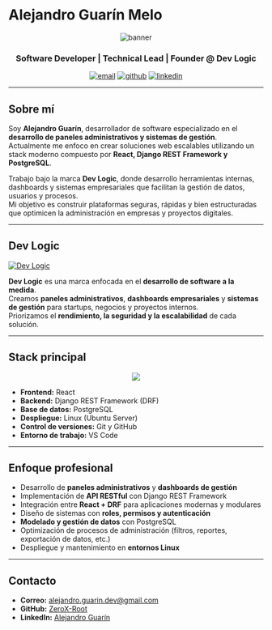 # Alejandro Guarín Melo
<p align="center">

  <img src="https://github.com/ZeroX-Root/ZeroX-Root/blob/main/bannerGit.png" alt="banner" />

</p>

<h3 align="center">Software Developer | Technical Lead | Founder @ Dev Logic</h3>

<p align="center">
  <a href="mailto:alejandro.guarin.dev@gmail.com"><img src="https://img.shields.io/badge/Email-D14836?style=for-the-badge&logo=gmail&logoColor=white" alt="email"/></a>
  <a href="https://github.com/ZeroX-Root"><img src="https://img.shields.io/badge/GitHub-000000?style=for-the-badge&logo=github&logoColor=white" alt="github"/></a>
  <a href="https://www.linkedin.com/in/alejandro-guarin-melo/" target="_blank"><img src="https://img.shields.io/badge/LinkedIn-0A66C2?style=for-the-badge&logo=linkedin&logoColor=white" alt="linkedin"/></a>
</p>

---

## Sobre mí

Soy **Alejandro Guarín**, desarrollador de software especializado en el **desarrollo de paneles administrativos y sistemas de gestión**.  
Actualmente me enfoco en crear soluciones web escalables utilizando un stack moderno compuesto por **React, Django REST Framework y PostgreSQL**.

Trabajo bajo la marca **Dev Logic**, donde desarrollo herramientas internas, dashboards y sistemas empresariales que facilitan la gestión de datos, usuarios y procesos.  
Mi objetivo es construir plataformas seguras, rápidas y bien estructuradas que optimicen la administración en empresas y proyectos digitales.

---

## Dev Logic

[![Dev Logic](https://img.shields.io/badge/Dev%20Logic-Desarrollo%20de%20Software-blue?style=for-the-badge)](https://github.com/Dev-Logic-Desarrollo-de-software/Dev-Logic-Desarrollo-de-software)

**Dev Logic** es una marca enfocada en el **desarrollo de software a la medida**.  
Creamos **paneles administrativos**, **dashboards empresariales** y **sistemas de gestión** para startups, negocios y proyectos internos.  
Priorizamos el **rendimiento, la seguridad y la escalabilidad** de cada solución.

---

## Stack principal

<p align="center">
  <img src="https://skillicons.dev/icons?i=react,python,django,postgres,linux,git,github,vscode&theme=dark" />
</p>

- **Frontend:** React  
- **Backend:** Django REST Framework (DRF)  
- **Base de datos:** PostgreSQL  
- **Despliegue:** Linux (Ubuntu Server)  
- **Control de versiones:** Git y GitHub  
- **Entorno de trabajo:** VS Code  

---

## Enfoque profesional

- Desarrollo de **paneles administrativos** y **dashboards de gestión**  
- Implementación de **API RESTful** con Django REST Framework  
- Integración entre **React + DRF** para aplicaciones modernas y modulares  
- Diseño de sistemas con **roles, permisos y autenticación**  
- **Modelado y gestión de datos** con PostgreSQL  
- Optimización de procesos de administración (filtros, reportes, exportación de datos, etc.)  
- Despliegue y mantenimiento en **entornos Linux**

---

## Contacto

- **Correo:** [alejandro.guarin.dev@gmail.com](mailto:alejandro.guarin.dev@gmail.com)  
- **GitHub:** [ZeroX-Root](https://github.com/ZeroX-Root)  
- **LinkedIn:** [Alejandro Guarín](https://www.linkedin.com/in/alejandro-guarin-melo/)  


